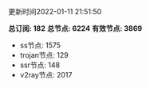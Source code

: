 更新时间2022-01-11 21:51:50

**总订阅: 182**
**总节点: 6224**
**有效节点: 3869**
- ss节点: 1575
- trojan节点: 129
- ssr节点: 148
- v2ray节点: 2017
